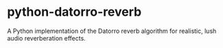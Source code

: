 # python-datorro-reverb
A Python implementation of the Datorro reverb algorithm for realistic, lush audio reverberation effects.
